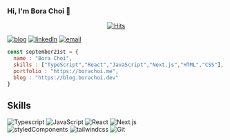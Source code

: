 ### Hi, I'm Bora Choi 👋
 <div align=center>
  
[![Hits](https://hits.seeyoufarm.com/api/count/incr/badge.svg?url=https%3A%2F%2Fgithub.com%2Fseptember21st&count_bg=%23A944DF&title_bg=%23555555&icon=&icon_color=%23E7E7E7&title=visitors&edge_flat=false)](https://hits.seeyoufarm.com)
</div>



[![blog](https://img.shields.io/badge/Blog-EA4AAA?style=flat-square&logo=GitHub-Sponsors&logoColor=white)](https://blog.borachoi.dev/)
[![linkedIn](https://img.shields.io/badge/BoraChoi-0A66C2?style=flat-square&logo=LinkedIn&logoColor=white)](https://www.linkedin.com/in/bora-aspyn-choi/)
[![email](https://img.shields.io/badge/tsuilook@gmail.com-EA4335?style=flat-square&logo=Gmail&logoColor=white)](mailto:tsuilook@gmail.com)


```jsx
const september21st = {
  name : "Bora Choi",
  skills : ["TypeScript","React","JavaScript","Next.js","HTML","CSS"],
  portfolio : "https://borachoi.me",
  blog : "https://blog.borachoi.dev"
}
```

## Skills
![Typescript](https://img.shields.io/badge/TypeScript-3178C6?style=flat-square&logo=TypeScript&logoColor=white)
![JavaScript](https://img.shields.io/badge/JavaScript-F7DF1E?style=flat-square&logo=JavaScript&logoColor=white)
![React](https://img.shields.io/badge/React-61DAFB?style=flat-square&logo=React&logoColor=white)
![Next.js](https://img.shields.io/badge/Next.js-000000?style=flat-square&logo=Next.js&logoColor=white)  
![styledComponents](https://img.shields.io/badge/styledComponents-DB7093?style=flat-square&logo=styled-components&logoColor=white)
![tailwindcss](https://img.shields.io/badge/TailwindCss-38B2AC?style=flat-square&logo=Tailwind-Css&logoColor=white)
![Git](https://img.shields.io/badge/Git-F05032?style=flat-square&logo=Git&logoColor=white)


